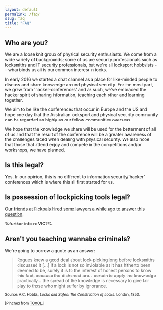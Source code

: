 ```yaml
---
layout: default
permalink: /faq/
slug: faq
title: "FAQ"
---
```


## Who are you?

We are a loose knit group of physical security enthusiasts. We come from a wide
variety of backgrounds; some of us are security professionals such as locksmiths
and IT security professionals, but we're all locksport hobbyists -- what binds
us all is our common interest in locks.

In early 2016 we started a chat channel as a place for like-minded people to
discuss and share knowledge around physical security. For the most part, we
grew from 'hacker-conferences' and as such, we've embraced the hacker spirit of
sharing information, teaching each other and learning together.

We aim to be like the conferences that occur in Europe and the US and hope one
day that the Australian locksport and physical security community can be
regarded as highly as our fellow communities overseas.

We hope that the knowledge we share will be used for the betterment of all of us
and that the result of the conference will be a greater awareness of the
challenges faced when dealing with physical security. We also hope that those
that attend enjoy and compete in the competitions and/or workshops, we have
planned.

## Is this legal?

Yes. In our opinion, this is no different to information security/‘hacker’
conferences which is where this all first started for us.

## Is possession of lockpicking tools legal?

[Our friends at Pickpals hired some lawyers a while ago to answer this question](https://www.pickpals.com.au/guide/).


%further info re VIC?%

## Aren't you teaching wannabe criminals?

We're going to borrow a quote as an answer:

> Rogues knew a good deal about lock-picking long before locksmiths discussed it
[...] If a lock is not so inviolable as it has hitherto been deemed to be,
surely it is to the interest of honest persons to know this fact, because the
dishonest are... certain to apply the knowledge practically… the spread of the
knowledge is necessary to give fair play to those who might suffer by ignorance.

<small>Source: A.C. Hobbs, *Locks and Safes: The Construction of Locks*. London,
1853.</small>

<small>[Pinched from [<abbr title="The Open Organisation Of Lockpickers">
TOOOL</abbr>](http://toool.us/).]</small>
